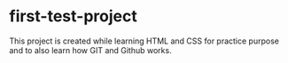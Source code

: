 # first-test-project
This project is created while learning HTML and CSS for practice purpose and to also learn how GIT and Github works. 
